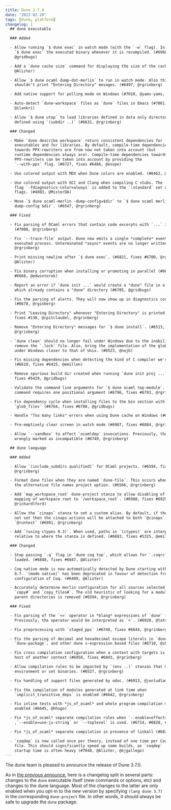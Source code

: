 ```yaml
---
title: Dune 3.7.0
date: "2023-02-20"
tags: [dune, platform]
changelog: |
  ## dune executable

  ### Added

  - Allow running `$ dune exec` in watch mode (with the `-w` flag). In watch mode,
    `$ dune exec` the executed binary whenever it is recompiled. (#6966,
    @gridbugs)

  - Add a `dune cache size` command for displaying the size of the cache (#6638,
    @Alizter)

  - Allow `$ dune ocaml dump-dot-merlin` to run in watch mode. Also this command
    shouldn't print "Entering Directory" mesages. (#6497, @rgrinberg)

  - Add native support for polling mode on Windows (#7010, @yams-yams, @nojb, review by @Rucikir and @jbeckford)

  - Auto-detect `dune-workspace` files as `dune` files in Emacs (#7061,
    @ilankri)

  - Allow `$ dune utop` to load libraries defined in data only directories
    defined using `(subdir ..)` (#6631, @rgrinberg)

  ### Changed

  - Make `dune describe workspace` return consistent dependencies for
    executables and for libraries. By default, compile-time dependencies
    towards PPX-rewriters are from now not taken into account (but
    runtime dependencies always are). Compile-time dependencies towards
    PPX-rewriters can be taken into account by providing the
    `--with-pps` flag. (#6727, fixes #6486, @esope)

  - Use colored output with MDX when Dune colors are enabled. (#6462, @MisterDA)

  - Use colored output with GCC and Clang when compiling C stubs. The
    flag `-fdiagnostics-color=always` is added to the `:standard` set of
    flags. (#4083, @MisterDA)

  - Move `$ dune ocaml-merlin -dump-config=$dir` to `$ dune ocaml merlin
    dump-config $dir`. (#6547, @rgrinberg)

  ### Fixed

  - Fix parsing of OCaml errors that contain code excerpts with `...` in them.
    (#7008, @rgrinberg)

  - Fix `--trace-file` output. Dune now emits a single *complete* event for every
    executed process. Unterminated *async* events are no longer written. (#6892,
    @rgrinberg)

  - Print missing newline after `$ dune exec`. (#6821, fixes #6700, @rgrinberg,
    @Alizter)

  - Fix binary corruption when installing or promoting in parallel (#6669, fixes
    #6668, @edwintorok)

  - Report an error if `dune init ...` would create a "dune" file in a location
    which already contains a "dune" directory (#6705, @gridbugs)

  - Fix the parsing of alerts. They will now show up in diagnostics correctly.
    (#6678, @rginberg)

  - Print "Leaving Directory" whenever "Entering Directory" is printed. (#6419,
    fixes #138, @cpitclaudel, @rgrinberg)

  - Remove "Entering Directory" messages for `$ dune install`. (#6513,
    @rgrinberg)

  - `dune clean` should no longer fail under Windows due to the inability to
    remove the `.lock` file. Also, bring the implementation of the global lock
    under Windows closer to that of Unix. (#6523, @nojb)

  - Fix missing dependencies when detecting the kind of C compiler we're using
    (#6610, fixes #6415, @emillon)

  - Remove spurious build dir created when running `dune init proj ...` (#6707,
    fixes #5429, @gridbugs)

  - Validate the command line arguments for `$ dune ocaml top-module`. This
    command requires one positional argument (#6796, fixes #6793, @rgrinberg)

  - Fix dependency cycle when installing files to the bin section with
    `glob_files` (#6764, fixes #6708, @gridbugs)

  - Handle "Too many links" errors when using Dune cache on Windows (#6993, @nojb)

  - Pre-emptively clear screen in watch mode (#6987, fixes #6884, @rgrinberg)

  - Allow `--sandbox` to affect `ocamldep` invocations. Previously, they were
    wrongly marked as incompatible (#6749, @rgrinberg)

  ## dune language

  ### Added

  - Allow `(include_subdirs qualified)` for OCaml projects. (#6594, fixes #1084,
    @rgrinberg)

  - Format dune files when they are named `dune-file`. This occurs when we enable
    the alternative file names project option. (#6566, @rgrinberg)

  - Add `map_workspace_root` dune-project stanza to allow disabling of
    mapping of workspace root to `/workspace_root`. (#6988, fixes #6929,
    @richardlford)

  - Allow the `cinaps` stanza to set a custom alias. By default, if the alias is
    not set then the cinaps actions will be attached to both `@cinaps` and
    `@runtest` (#6991, @rgrinberg)

  - Add `(using ctypes 0.3)`. When used, paths in `(ctypes)` are interpreted
    relative to where the stanza is defined. (#6883, fixes #5325, @emillon)

  ### Changed

  - Stop passing `-q` flag in `dune coq top`, which allows for `.coqrc` to be
    loaded. (#6848, fixes #6847, @Alizter)

  - Coq native mode is now automatically detected by Dune starting with Coq lang
    0.7. `(mode native)` has been deprecated in favour of detection from the
    configuration of Coq. (#6409, @Alizter)

  - Accurately determine merlin configuration for all sources selected with
    `copy#` and `copy_files#`. The old heuristic of looking for a module in
    parent directories is removed (#6594, @rgrinberg)

  ### Fixed

  - Fix parsing of the `<=` operator in *blang* expressions of `dune` files.
    Previously, the operator would be interpreted as `<`. (#6928, @tatchi)

  - Fix preprocessing with `staged_pps` (#6748, fixes #6644, @rgrinberg)

  - Fix the parsing of decimal and hexadecimal escape literals in `dune`,
    `dune-package`, and other dune s-expression based files (#6710, @shym)

  - Fix cross compilation configuration when a context with targets is itself a
    host of another context (#6958, fixes #6843, @rgrinberg)

  - Allow compilation rules to be impacted by `(env ..)` stanzas that modify the
    environment or set binaries. (#6527, @rgrinberg)

  - Fix handling of support files generated by odoc. (#6913, @jonludlam)

  - Fix the compilation of modules generated at link time when
    `implicit_transitive_deps` is enabled (#6642, @rgrinberg)

  - Fix inline tests with *js_of_ocaml* and whole program compilation mode
    enabled (#6645, @hhugo)

  - Fix *js_of_ocaml* separate compilation rules when `--enable=effects`
    ,`--enable=use-js-string` or `--toplevel` is used. (#6714, #6828, #6920, @hhugo)

  - Fix *js_of_ocaml* separate compilation in presence of linkall (#6832, #6916, @hhugo)

  - `coqdep` is now called once per theory, instead of one time per Coq
    file. This should significantly speed up some builds, as `coqdep`
    startup time is often heavy (#7048, @Alizter, @ejgallego)
---
```


The dune team is pleased to announce the release of Dune 3.7.0.

As in [the previous announce](https://discuss.ocaml.org/t/ann-dune-3-6-0/10811), here is a changelog split in several parts: changes to the `dune` executable itself (new commands or options, etc) and changes to the dune language. Most of the changes to the latter are only enabled when you opt-in to the new version by specifying `(lang dune 3.7)` in the corresponding `dune-project` file. In other words, it should always be safe to upgrade the `dune` package.
